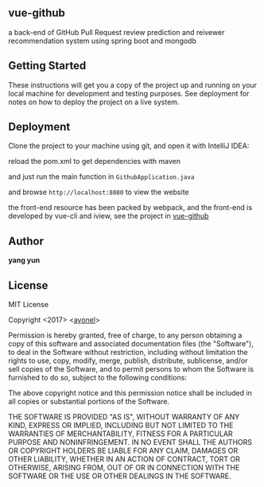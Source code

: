 ## vue-github

a back-end of GitHub Pull Request review prediction and reivewer recommendation system using spring boot and mongodb


## Getting Started

These instructions will get you a copy of the project up and running on your local machine for development and testing purposes. See deployment for notes on how to deploy the project on a live system.


## Deployment

Clone the project to your machine using git, and open it with IntelliJ IDEA:

reload the pom.xml to get dependencies with maven

and just run the main function in ```GithubApplication.java```

and browse ```http://localhost:8080``` to view the website

the front-end resource has been packed by webpack, and the front-end is developed by vue-cli and iview, see the project in [vue-github](https://github.com/ayonel/vue-github)
## Author

**yang yun**

## License
MIT License

Copyright <2017> <[ayonel](ayonel@qq.com)>

Permission is hereby granted, free of charge, to any person obtaining a copy of this software and associated documentation files (the "Software"), to deal in the Software without restriction, including without limitation the rights to use, copy, modify, merge, publish, distribute, sublicense, and/or sell copies of the Software, and to permit persons to whom the Software is furnished to do so, subject to the following conditions:

The above copyright notice and this permission notice shall be included in all copies or substantial portions of the Software.

THE SOFTWARE IS PROVIDED "AS IS", WITHOUT WARRANTY OF ANY KIND, EXPRESS OR IMPLIED, INCLUDING BUT NOT LIMITED TO THE WARRANTIES OF MERCHANTABILITY, FITNESS FOR A PARTICULAR PURPOSE AND NONINFRINGEMENT. IN NO EVENT SHALL THE AUTHORS OR COPYRIGHT HOLDERS BE LIABLE FOR ANY CLAIM, DAMAGES OR OTHER LIABILITY, WHETHER IN AN ACTION OF CONTRACT, TORT OR OTHERWISE, ARISING FROM, OUT OF OR IN CONNECTION WITH THE SOFTWARE OR THE USE OR OTHER DEALINGS IN THE SOFTWARE.
